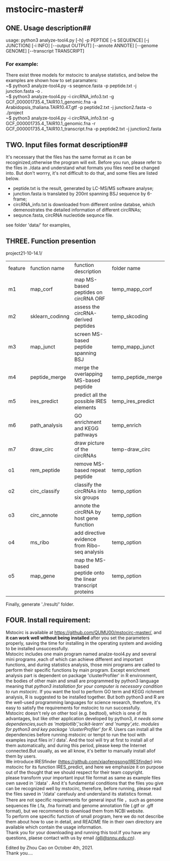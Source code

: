 # mstocirc-master#

## ONE. Usage description##
usage: python3 analyze-tool4.py [-h] -p PEPTIDE [-s SEQUENCE] [-j JUNCTION] [-i INFO] [--output OUTPUT] [--annote ANNOTE] [--genome GENOME] [--transcript TRANSCRIPT]<br>
### For example:
There exist three models for mstocirc to analyse statistics, and below the examples are shown how to set paramaters: <br>
~$ python3 analyze-tool4.py -s seqence.fasta -p peptide.txt -j junction.fasta -o . <br>
~$ python3 analyze-tool4.py -i circRNA\_info3.txt -g GCF_000001735.4\_TAIR10.1\_genomic.fna -a Arabidopsis\_thaliana.TAIR10.47.gtf -p peptide2.txt -j junction2.fasta -o ./project <br>
~$ python3 analyze-tool4.py -i circRNA\_info3.txt -g GCF\_000001735.4\_TAIR10.1\_genomic.fna -r GCF\_000001735.4\_TAIR10.1\_transcript.fna -p peptide2.txt -j junction2.fasta

>
## TWO. Input files format description##

It's necessary that the files has the same format as it can be recoginized,otherwise the program will exit. Before you run, please refer to the files in ./data and understand what formats you files need be changed into.  But don't worrry, it's not difficult to do that, and some files are listed below.<br>
 + peptide.txt is the result, generated by LC-MS/MS software analyse;<br>
 + junction.fasta is translated by 200nt spanning BSJ sequence by 6-frame;<br>
 + circRNA_info.txt is downloaded from different online databse, which demenostrates the detailed information of different circRNAs;<br>
 + sequnce.fasta, circRNA nucleotide sequnce file.<br>

see folder 'data/' for examples,
 
>
## THREE. Function presention
    
project21-10-14.1/


<table>
<tr>
<td>feature </td><td>function name </td><td> function description</td><td> folder name</td>
</tr>
<tr>
<td> m1 </td> <td> map_corf</td><td> map MS-based peptides on circRNA ORF </td><td>temp_mapp_corf </td>
</tr>
<tr> 
<td> m2 </td><td> sklearn_codinng </td><td>assess the circRNA-derived peptides </td><td>temp_skcoding</td>
</tr>
<tr>
<td> m3 </td><td> map_junct </td><td> screen MS-based peptide spanning BSJ</td><td> temp_mapp_junct</td>
</tr>
<tr>
<td> m4 </td><td> peptide_merge </td><td> merge the overlapping MS-based peptide          </td><td>temp_peptide_merge</td>
</tr>
<tr>
<td> m5 </td><td> ires_predict</td><td> predict all the possible IRES elements </td><td> temp_ires_predict</td>
</tr>
<tr>
<td> m6 </td><td> path_analysis </td><td> GO enrichment and KEGG pathways </td><td> temp_enrich</td>
</tr>
<tr>
<td> m7 </td><td> draw_circ </td><td> draw picture of the circRNAs </td><td> temp-draw_circ</td>
<tr>
<td> o1 </td><td> rem_peptide </td><td> remove MS-based repeat peptide </td><td> temp_option</td>
</tr>    
<tr>
<td> o2 </td><td> circ_classify </td><td> classify the circRNAs into six groups </td><td> temp_option</td>
</tr>
<tr>
<td>o3</td><td> circ_annote </td><td>annote the circRNA by host gene function </td><td>temp_option</td>
</tr>
<tr>
<td>o4</td><td> ms_ribo </td><td> add directive evidence from Ribo-seq analysis </td><td> temp_option </td>                           
</tr>
<tr><td> o5 </td><td> map_gene </td><td> map the MS-based peptide onto the linear transcript proteins </td><td> temp_option </td>
</tr>
</table>
Finally, generate './result/' folder.

 
>
## FOUR. Install requirement:
Mstocirc is available at https://github.com/QUMU00/mstocirc-master/, and **it can work well without being installed** after you set the parameters properly, saving the time for installing in the operating system and avoiding to be installed unsuccessfully.<br>
Mstocirc includes one main program named analze-tool4.py and several mini programs ,each of which can achieve different and important functions, and during statistics analysis, those mini programs are called to perform their specific functions by main program. Except enrichment analysis part is dependent on package 'clusterProfiler' in R environment, the bodies of other main and small are programmed by python3 language meaning that *python3 installation for your computer is necessary condition to run mstocirc*. If you want the tool to perform GO term and KEGG richment analysis, R is suggested to be installed together. But both python3 and R are the well-used programming languages for science research, therefore, it's easy to satisfy the requirements for mstocirc to run successfully.<br>
Mstocirc doesn't rely on other tool (e.g. bedtool), which is one of its advantages, but like other application developed by python3, *it needs some dependencies,such as 'matplotlib','scikit-learn' and 'numpy',etc.  modules for python3 and key package 'clusterProfiler' for R*. Users can install all the dependencies before running mstocirc or tempt to run the tool with examples input files in'/ data'. And the tool will try at first to install all of them automatically, and during this period, please keep the Internet connected.But usually, as we all know, it's better to manually install allof them by users. <br>
We introduce IRESfinder (https://github.com/xiaofengsong/IRESfinder) into mstocirc for its function IRES_predict, and here we emphasize it on purpose out of the thought that we should respect for their team copyright.<br> 
please transform your important input file format as same as example files own saved in '/data' . And it's fundamental conditions that the files you give can be recognized well by mstocirc, therefore, before running, please read the files saved in '/data' carefuuly and understand its statistics format. There are not specific requirements for general input file ，such as genome sequences file (.fa, .fna format) and genome annotation file (.gtf or .gff format), but we recommend to download them from NCBI website. <br>
To perform one specific function of small program, here we do not describe them about how to use in detail, and README file in their own directory are available which contain the usage information.<br>
Thank you for your downloading and running this tool.If you have any questions, plaese contact with us by email *(glli@snnu.edu.cn)*.

Edited by Zhou Cao on October 4th, 2021.<br>
Thank you....



